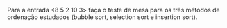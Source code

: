Para a entrada <8 5 2 10 3> faça o teste de mesa para os três
métodos de ordenação estudados (bubble sort, selection sort e insertion sort).